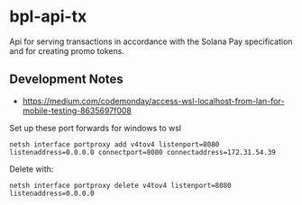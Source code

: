 # bpl-api-tx

Api for serving transactions in accordance with the Solana Pay specification and for creating promo tokens.

## Development Notes
* https://medium.com/codemonday/access-wsl-localhost-from-lan-for-mobile-testing-8635697f008

Set up these port forwards for windows to wsl
```
netsh interface portproxy add v4tov4 listenport=8080 listenaddress=0.0.0.0 connectport=8080 connectaddress=172.31.54.39
```

Delete with:
```
netsh interface portproxy delete v4tov4 listenport=8080 listenaddress=0.0.0.0
```
